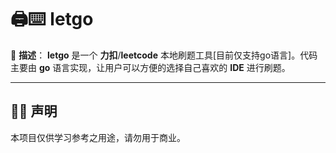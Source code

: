 # 🖨️⌨️ letgo

🌟 **描述**： **letgo** 是一个 **力扣**/**leetcode** 本地刷题工具[目前仅支持go语言]。代码主要由 **go** 语言实现，让用户可以方便的选择自己喜欢的 **IDE** 进行刷题。

----

## 📢📣 声明

本项目仅供学习参考之用途，请勿用于商业。
